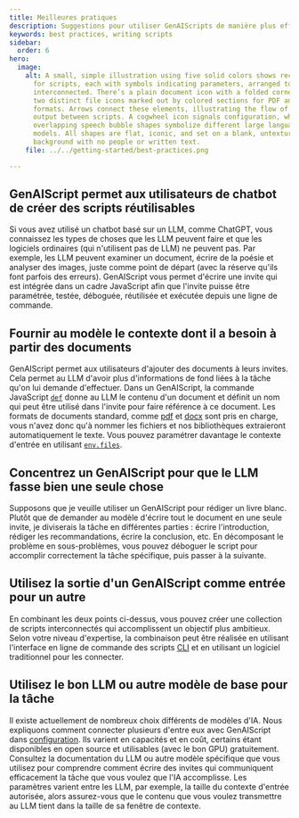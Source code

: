 ```yaml
---
title: Meilleures pratiques
description: Suggestions pour utiliser GenAIScripts de manière plus efficace
keywords: best practices, writing scripts
sidebar:
  order: 6
hero:
  image:
    alt: A small, simple illustration using five solid colors shows rectangle icons
      for scripts, each with symbols indicating parameters, arranged to appear
      interconnected. There’s a plain document icon with a folded corner, and
      two distinct file icons marked out by colored sections for PDF and DOCX
      formats. Arrows connect these elements, illustrating the flow of input and
      output between scripts. A cogwheel icon signals configuration, while two
      overlapping speech bubble shapes symbolize different large language
      models. All shapes are flat, iconic, and set on a blank, untextured
      background with no people or written text.
    file: ../../getting-started/best-practices.png

---
```


## GenAIScript permet aux utilisateurs de chatbot de créer des scripts réutilisables

Si vous avez utilisé un chatbot basé sur un LLM, comme ChatGPT, vous connaissez les types de choses que les LLM peuvent faire et que les logiciels ordinaires (qui n'utilisent pas de LLM) ne peuvent pas. Par exemple, les LLM peuvent examiner un document, écrire de la poésie et analyser des images, juste comme point de départ (avec la réserve qu'ils font parfois des erreurs). GenAIScript vous permet d'écrire une invite qui est intégrée dans un cadre JavaScript afin que l'invite puisse être paramétrée, testée, déboguée, réutilisée et exécutée depuis une ligne de commande.

## Fournir au modèle le contexte dont il a besoin à partir des documents

GenAIScript permet aux utilisateurs d'ajouter des documents à leurs invites. Cela permet au LLM d'avoir plus d'informations de fond liées à la tâche qu'on lui demande d'effectuer. Dans un GenAIScript, la commande JavaScript [`def`](../../reference/scripts/context/) donne au LLM le contenu d'un document et définit un nom qui peut être utilisé dans l'invite pour faire référence à ce document. Les formats de documents standard, comme [pdf](../../reference/scripts/pdf/) et [docx](../../reference/scripts/docx/) sont pris en charge, vous n'avez donc qu'à nommer les fichiers et nos bibliothèques extraieront automatiquement le texte. Vous pouvez paramétrer davantage le contexte d'entrée en utilisant [`env.files`](../../reference/scripts/context/).

## Concentrez un GenAIScript pour que le LLM fasse bien une seule chose

Supposons que je veuille utiliser un GenAIScript pour rédiger un livre blanc. Plutôt que de demander au modèle d'écrire tout le document en une seule invite, je diviserais la tâche en différentes parties : écrire l'introduction, rédiger les recommandations, écrire la conclusion, etc. En décomposant le problème en sous-problèmes, vous pouvez déboguer le script pour accomplir correctement la tâche spécifique, puis passer à la suivante.

## Utilisez la sortie d'un GenAIScript comme entrée pour un autre

En combinant les deux points ci-dessus, vous pouvez créer une collection de scripts interconnectés qui accomplissent un objectif plus ambitieux. Selon votre niveau d'expertise, la combinaison peut être réalisée en utilisant l'interface en ligne de commande des scripts [CLI](../../reference/cli/) et en utilisant un logiciel traditionnel pour les connecter.

## Utilisez le bon LLM ou autre modèle de base pour la tâche

Il existe actuellement de nombreux choix différents de modèles d'IA. Nous expliquons comment connecter plusieurs d'entre eux avec GenAIScript dans [configuration](../../getting-started/configuration/). Ils varient en capacités et en coût, certains étant disponibles en open source et utilisables (avec le bon GPU) gratuitement. Consultez la documentation du LLM ou autre modèle spécifique que vous utilisez pour comprendre comment écrire des invites qui communiquent efficacement la tâche que vous voulez que l'IA accomplisse. Les paramètres varient entre les LLM, par exemple, la taille du contexte d'entrée autorisée, alors assurez-vous que le contenu que vous voulez transmettre au LLM tient dans la taille de sa fenêtre de contexte.
